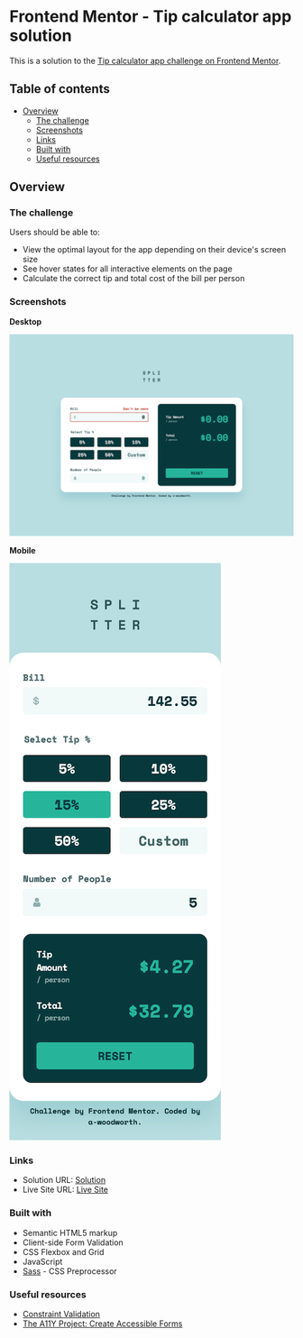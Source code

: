 # Frontend Mentor - Tip calculator app solution

This is a solution to the [Tip calculator app challenge on Frontend Mentor](https://www.frontendmentor.io/challenges/tip-calculator-app-ugJNGbJUX).

## Table of contents

- [Overview](#overview)
  - [The challenge](#the-challenge)
  - [Screenshots](#screenshots)
  - [Links](#links)
  - [Built with](#built-with)
  - [Useful resources](#useful-resources)

## Overview

### The challenge

Users should be able to:

- View the optimal layout for the app depending on their device's screen size
- See hover states for all interactive elements on the page
- Calculate the correct tip and total cost of the bill per person

### Screenshots

**Desktop**

![Desktop Sceenshot](/screenshots/desktop-screenshot-1440px.png)

**Mobile**

![Mobile Sceenshot](/screenshots/mobile-screenshot-375px.png)

### Links
- Solution URL: [Solution](https://www.frontendmentor.io/solutions/tip-calculator-app-7Nt5e-ApDQ)
- Live Site URL: [Live Site](https://a-woodworth.github.io/tip_calculator_app/)

### Built with

- Semantic HTML5 markup
- Client-side Form Validation
- CSS Flexbox and Grid
- JavaScript
- [Sass](https://sass-lang.com/) - CSS Preprocessor

### Useful resources

- [Constraint Validation](https://developer.mozilla.org/en-US/docs/Web/HTML/Constraint_validation)
- [The A11Y Project: Create Accessible Forms](https://www.a11yproject.com/posts/how-to-write-accessible-forms/)
